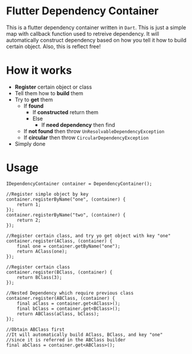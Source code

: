 # Flutter Dependency Container
This is a flutter dependency container written in `Dart`. This is just a simple map with callback function used to retreive dependency. It will automatically construct dependency based on how you tell it how to build certain object. Also, this is reflect free!

# How it works
- **Register** certain object or class
- Tell them how to **build** them
- Try to **get** them
    - If **found**
        - If **constructed** return them
        - Else
            - If **need dependency** then find
    - If **not found** then throw `UnResolvableDependencyException`
    - If **circular** then throw `CircularDependencyException`
- Simply done

# Usage
```
IDependencyContainer container = DependencyContainer();

//Register simple object by key
container.registerByName("one", (container) {
    return 1;
});
container.registerByName("two", (container) {
    return 2;
});

//Register certain class, and try yo get object with key "one"
container.register(AClass, (container) {
    final one = container.getByName("one");
    return AClass(one);
});

//Register certain class
container.register(BClass, (container) {
    return BClass(3);
});

//Nested Dependency which require previous class
container.register(ABClass, (container) {
    final aClass = container.get<AClass>();
    final bClass = container.get<BClass>();
    return ABClass(aClass, bClass);
});

//Obtain ABClass first
//It will automatically build AClass, BClass, and key "one"
//since it is referred in the ABClass builder
final abClass = container.get<ABClass>();
